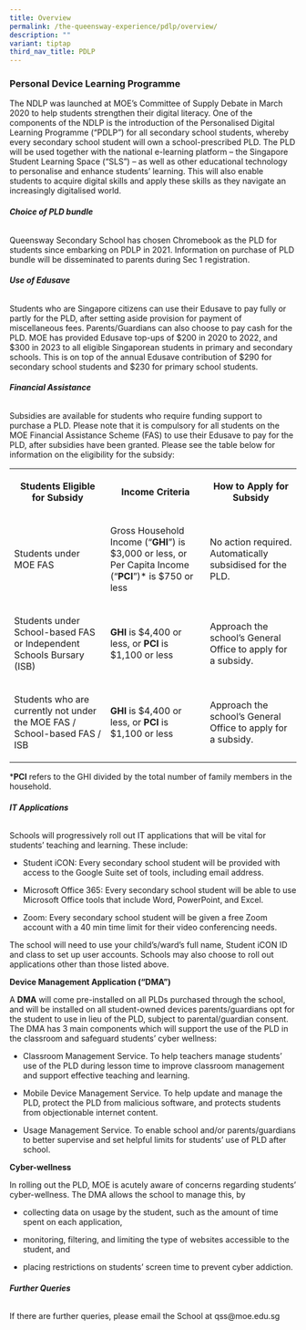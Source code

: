 ```yaml
---
title: Overview
permalink: /the-queensway-experience/pdlp/overview/
description: ""
variant: tiptap
third_nav_title: PDLP
---
```

<h3>Personal Device Learning Programme</h3><p>The NDLP was launched at MOE’s Committee of Supply Debate in March 2020 to help students strengthen their digital literacy. One of the components of the NDLP is the introduction of the Personalised Digital Learning Programme (“PDLP”) for all secondary school students, whereby every secondary school student will own a school-prescribed PLD. The PLD will be used together with the national e-learning platform – the Singapore Student Learning Space (“SLS”) – as well as other educational technology to personalise and enhance students’ learning. This will also enable students to acquire digital skills and apply these skills as they navigate an increasingly digitalised world.</p><h6><strong><em>Choice of PLD bundle</em></strong></h6><p>Queensway Secondary School has chosen Chromebook as the PLD for students since embarking on PDLP in 2021. Information on purchase of PLD bundle will be disseminated to parents during Sec 1 registration.</p><h6><strong><em>Use of Edusave</em></strong></h6><p>Students who are Singapore citizens can use their Edusave to pay fully or partly for the PLD, after setting aside provision for payment of miscellaneous fees. Parents/Guardians can also choose to pay cash for the PLD. MOE has provided Edusave top-ups of $200 in 2020 to 2022, and $300 in 2023 to all eligible Singaporean students in primary and secondary schools. This is on top of the annual Edusave contribution of $290 for secondary school students and $230 for primary school students.</p><h6><strong><em>Financial Assistance</em></strong></h6><p>Subsidies are available for students who require funding support to purchase a PLD. Please note that it is compulsory for all students on the MOE Financial Assistance Scheme (FAS) to use their Edusave to pay for the PLD, after subsidies have been granted. Please see the table below for information on the eligibility for the subsidy:</p><table><tbody><tr><th rowspan="1" colspan="1"><p>Students Eligible for Subsidy</p></th><th rowspan="1" colspan="1"><p>Income Criteria</p></th><th rowspan="1" colspan="1"><p>How to Apply for Subsidy</p></th></tr><tr><td rowspan="1" colspan="1"><p>Students under MOE FAS</p></td><td rowspan="1" colspan="1"><p>Gross Household Income (“<strong>GHI</strong>”) is $3,000 or less, or Per Capita Income (“<strong>PCI</strong>”)* is $750 or less</p></td><td rowspan="1" colspan="1"><p>No action required. Automatically subsidised for the PLD.</p></td></tr><tr><td rowspan="1" colspan="1"><p>Students under School-based FAS or Independent Schools Bursary (ISB)</p></td><td rowspan="1" colspan="1"><p><strong>GHI</strong> is $4,400 or less, or <strong>PCI</strong> is $1,100 or less</p></td><td rowspan="1" colspan="1"><p>Approach the school’s General Office to apply for a subsidy.</p></td></tr><tr><td rowspan="1" colspan="1"><p>Students who are currently not under the MOE FAS / School-based FAS / ISB</p></td><td rowspan="1" colspan="1"><p><strong>GHI</strong> is $4,400 or less, or <strong>PCI</strong> is $1,100 or less</p></td><td rowspan="1" colspan="1"><p>Approach the school’s General Office to apply for a subsidy.</p></td></tr></tbody></table><p>*<strong>PCI</strong> refers to the GHI divided by the total number of family members in the household.</p><h6><strong>IT Applications</strong></h6><p>Schools will progressively roll out IT applications that will be vital for students’ teaching and learning. These include:</p><ul data-tight="true" class="tight"><li><p>Student iCON: Every secondary school student will be provided with access to the Google Suite set of tools, including email address.</p></li><li><p>Microsoft Office 365: Every secondary school student will be able to use Microsoft Office tools that include Word, PowerPoint, and Excel.</p></li><li><p>Zoom: Every secondary school student will be given a free Zoom account with a 40 min time limit for their video conferencing needs.</p></li></ul><p></p><p>The school will need to use your child’s/ward’s full name, Student iCON ID and class to set up user accounts. Schools may also choose to roll out applications other than those listed above.</p><p><strong>Device Management Application (“DMA”)</strong></p><p>A <strong>DMA</strong> will come pre-installed on all PLDs purchased through the school, and will be installed on all student-owned devices parents/guardians opt for the student to use in lieu of the PLD, subject to parental/guardian consent. The DMA has 3 main components which will support the use of the PLD in the classroom and safeguard students’ cyber wellness:</p><ul data-tight="true" class="tight"><li><p>Classroom Management Service. To help teachers manage students’ use of the PLD during lesson time to improve classroom management and support effective teaching and learning.</p></li><li><p>Mobile Device Management Service. To help update and manage the PLD, protect the PLD from malicious software, and protects students from objectionable internet content.</p></li><li><p>Usage Management Service. To enable school and/or parents/guardians to better supervise and set helpful limits for students’ use of PLD after school.</p></li></ul><p></p><p><strong>Cyber-wellness</strong></p><p>In rolling out the PLD, MOE is acutely aware of concerns regarding students’ cyber-wellness. The DMA allows the school to manage this, by</p><ul data-tight="true" class="tight"><li><p>collecting data on usage by the student, such as the amount of time spent on each application,</p></li><li><p>monitoring, filtering, and limiting the type of websites accessible to the student, and</p></li><li><p>placing restrictions on students’ screen time to prevent cyber addiction.</p></li></ul><h6><strong><em>Further Queries</em></strong></h6><p>If there are further queries, please email the School at qss@moe.edu.sg</p><p></p>